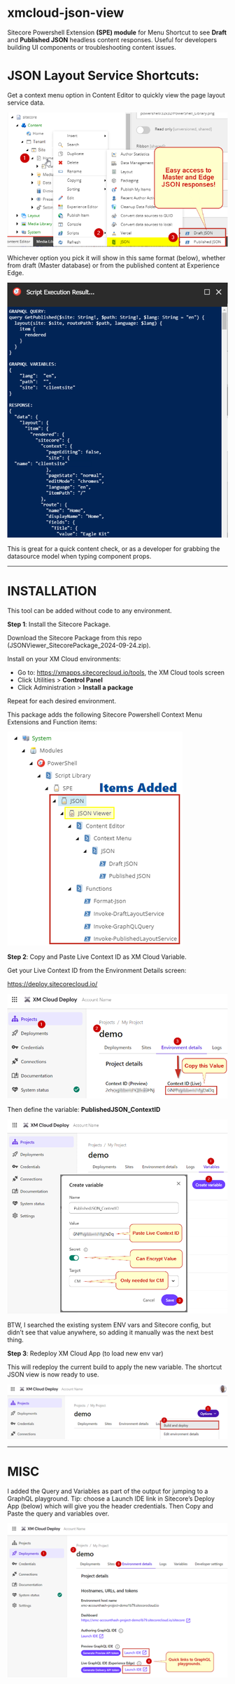 # xmcloud-json-view
Sitecore Powershell Extension **(SPE) module** for Menu Shortcut to see **Draft** and **Published JSON** headless content responses. Useful for developers building UI components or troubleshooting content issues.

# JSON Layout Service Shortcuts:

Get a context menu option in Content Editor to quickly view the page layout service data.

![screenshot of new menu options](screenshots/01_JSON-Viewer.png "Demo")
 

Whichever option you pick it will show in this same format (below), whether from draft (Master database) or from the published content at Experience Edge.
 
![screenshot of JSON response window](screenshots/02_JSON-Viewer.png "View Response")

This is great for a quick content check, or as a developer for grabbing the datasource model when typing component props.

---

# INSTALLATION

This tool can be added without code to any environment.

**Step 1**: Install the Sitecore Package.

Download the Sitecore Package from this repo (JSONViewer_SitecorePackage_2024-09-24.zip).

Install on your XM Cloud environments:

- Go to: https://xmapps.sitecorecloud.io/tools, the XM Cloud tools screen
- Click Utilities > **Control Panel**
- Click Administration > **Install a package**

Repeat for each desired environment.

This package adds the following Sitecore Powershell Context Menu Extensions and Function items:

![screenshot of items installed](screenshots/03_Items-Added.png "Demo")
 
**Step 2**: Copy and Paste Live Context ID as XM Cloud Variable.

Get your Live Context ID from the Environment Details screen:

https://deploy.sitecorecloud.io/

![screenshot of Env Details](screenshots/04_Install-GetContextId.png "Copy Live Context ID")
 
Then define the variable: **PublishedJSON_ContextID**

![screenshot of New Variable](screenshots/05_Install-SetVariable.png "Set Variable")
 
BTW, I searched the existing system ENV vars and Sitecore config, but didn’t see that value anywhere, so adding it manually was the next best thing.

**Step 3**: Redeploy XM Cloud App (to load new env var)
 
This will redeploy the current build to apply the new variable.
The shortcut JSON view is now ready to use.

![screenshot of redeploy button](screenshots/06_Install-Redeploy.png "Redeploy XM")

---

# MISC

I added the Query and Variables as part of the output for jumping to a GraphQL playground. Tip: choose a Launch IDE link in Sitecore’s Deploy App (below) which will give you the header credentials. Then Copy and Paste the query and variables over.
 
![screenshot of IDE Launch Links](screenshots/TIP-Launch-Links.png "IDE Shortcuts")